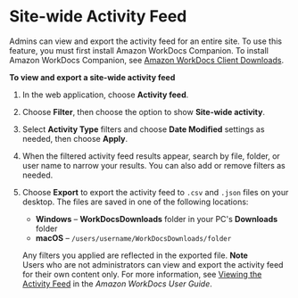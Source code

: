 # Site\-wide Activity Feed<a name="site-activity"></a>

Admins can view and export the activity feed for an entire site\. To use this feature, you must first install Amazon WorkDocs Companion\. To install Amazon WorkDocs Companion, see [Amazon WorkDocs Client Downloads](https://amazonworkdocs.com/en/clients)\.

**To view and export a site\-wide activity feed**

1. In the web application, choose **Activity feed**\.

1. Choose **Filter**, then choose the option to show **Site\-wide activity**\.

1. Select **Activity Type** filters and choose **Date Modified** settings as needed, then choose **Apply**\.

1. When the filtered activity feed results appear, search by file, folder, or user name to narrow your results\. You can also add or remove filters as needed\.

1. Choose **Export** to export the activity feed to `.csv` and `.json` files on your desktop\. The files are saved in one of the following locations:
   + **Windows** – **WorkDocsDownloads** folder in your PC's **Downloads** folder
   + **macOS** – `/users/username/WorkDocsDownloads/folder`

   Any filters you applied are reflected in the exported file\.
**Note**  
Users who are not administrators can view and export the activity feed for their own content only\. For more information, see [Viewing the Activity Feed](https://docs.aws.amazon.com/workdocs/latest/userguide/activity_feed.html) in the *Amazon WorkDocs User Guide*\.